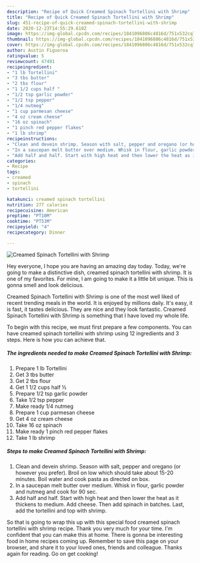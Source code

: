 ```yaml
---
description: "Recipe of Quick Creamed Spinach Tortellini with Shrimp"
title: "Recipe of Quick Creamed Spinach Tortellini with Shrimp"
slug: 451-recipe-of-quick-creamed-spinach-tortellini-with-shrimp
date: 2020-12-23T14:55:29.610Z
image: https://img-global.cpcdn.com/recipes/1841096806c4816d/751x532cq70/creamed-spinach-tortellini-with-shrimp-recipe-main-photo.jpg
thumbnail: https://img-global.cpcdn.com/recipes/1841096806c4816d/751x532cq70/creamed-spinach-tortellini-with-shrimp-recipe-main-photo.jpg
cover: https://img-global.cpcdn.com/recipes/1841096806c4816d/751x532cq70/creamed-spinach-tortellini-with-shrimp-recipe-main-photo.jpg
author: Austin Figueroa
ratingvalue: 5
reviewcount: 47491
recipeingredient:
- "1 lb Tortellini"
- "3 tbs butter"
- "2 tbs flour"
- "1 1/2 cups half "
- "1/2 tsp garlic powder"
- "1/2 tsp pepper"
- "1/4 nutmeg"
- "1 cup parmesan cheese"
- "4 oz cream cheese"
- "16 oz spinach"
- "1 pinch red pepper flakes"
- "1 lb shrimp"
recipeinstructions:
- "Clean and devein shrimp. Season with salt, pepper and oregano (or however you prefer). Broil on low which should take about 15-20 minutes. Boil water and cook pasta as directed on box."
- "In a saucepan melt butter over medium. Whisk in flour, garlic powder and nutmeg and cook for 90 sec."
- "Add half and half. Start with high heat and then lower the heat as it thickens to medium. Add cheese. Then add spinach in batches. Last, add the tortellini and top with shrimp."
categories:
- Recipe
tags:
- creamed
- spinach
- tortellini

katakunci: creamed spinach tortellini 
nutrition: 277 calories
recipecuisine: American
preptime: "PT10M"
cooktime: "PT53M"
recipeyield: "4"
recipecategory: Dinner

---
```



![Creamed Spinach Tortellini with Shrimp](https://img-global.cpcdn.com/recipes/1841096806c4816d/751x532cq70/creamed-spinach-tortellini-with-shrimp-recipe-main-photo.jpg)

Hey everyone, I hope you are having an amazing day today. Today, we're going to make a distinctive dish, creamed spinach tortellini with shrimp. It is one of my favorites. For mine, I am going to make it a little bit unique. This is gonna smell and look delicious.



Creamed Spinach Tortellini with Shrimp is one of the most well liked of recent trending meals in the world. It is enjoyed by millions daily. It's easy, it is fast, it tastes delicious. They are nice and they look fantastic. Creamed Spinach Tortellini with Shrimp is something that I have loved my whole life.


To begin with this recipe, we must first prepare a few components. You can have creamed spinach tortellini with shrimp using 12 ingredients and 3 steps. Here is how you can achieve that.

<!--inarticleads1-->

##### The ingredients needed to make Creamed Spinach Tortellini with Shrimp:

1. Prepare 1 lb Tortellini
1. Get 3 tbs butter
1. Get 2 tbs flour
1. Get 1 1/2 cups half ½
1. Prepare 1/2 tsp garlic powder
1. Take 1/2 tsp pepper
1. Make ready 1/4 nutmeg
1. Prepare 1 cup parmesan cheese
1. Get 4 oz cream cheese
1. Take 16 oz spinach
1. Make ready 1 pinch red pepper flakes
1. Take 1 lb shrimp




<!--inarticleads2-->

##### Steps to make Creamed Spinach Tortellini with Shrimp:

1. Clean and devein shrimp. Season with salt, pepper and oregano (or however you prefer). Broil on low which should take about 15-20 minutes. Boil water and cook pasta as directed on box.
1. In a saucepan melt butter over medium. Whisk in flour, garlic powder and nutmeg and cook for 90 sec.
1. Add half and half. Start with high heat and then lower the heat as it thickens to medium. Add cheese. Then add spinach in batches. Last, add the tortellini and top with shrimp.




So that is going to wrap this up with this special food creamed spinach tortellini with shrimp recipe. Thank you very much for your time. I'm confident that you can make this at home. There is gonna be interesting food in home recipes coming up. Remember to save this page on your browser, and share it to your loved ones, friends and colleague. Thanks again for reading. Go on get cooking!
